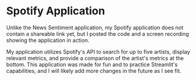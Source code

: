 # Spotify Application

Unlike the News Sentiment application, my Spotify application does not contain a shareable link yet, but I posted the code and a screen recording showing the application in action.

My application utilizes Spotify's API to search for up to five artists, display relevant metrics, and provide a comparison of the artist's metrics at the bottom. This application was made for fun and to practice Streamlit's capabilities, and I will likely add more changes in the future as I see fit.
